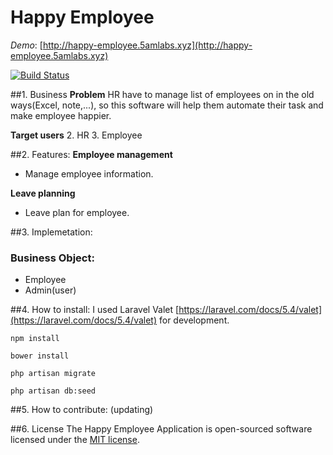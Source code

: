 Happy Employee
===================
*Demo*: [http://happy-employee.5amlabs.xyz](http://happy-employee.5amlabs.xyz)

[![Build Status](https://travis-ci.org/byhbt/happy-employee.svg?branch=master)](https://travis-ci.org/byhbt/happy-employee)

##1. Business
**Problem**
HR have to manage list of employees on in the old ways(Excel, note,...), so this software will help them automate 
their task and make employee happier.

**Target users**
 2. HR
 3. Employee

##2. Features:
**Employee management**
 - Manage employee information.

**Leave planning**
 - Leave plan for employee.

##3. Implemetation:
### Business Object:
 - Employee
 - Admin(user)

##4. How to install:
I used Laravel Valet [https://laravel.com/docs/5.4/valet](https://laravel.com/docs/5.4/valet) for development.

```
npm install
```

```
bower install
```

```
php artisan migrate
```

```
php artisan db:seed
```

##5. How to contribute:
(updating)

##6. License
The Happy Employee Application is open-sourced software licensed under the [MIT license](http://opensource.org/licenses/MIT).
